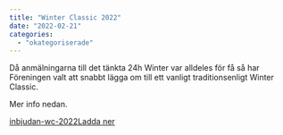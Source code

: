 ```yaml
---
title: "Winter Classic 2022"
date: "2022-02-21"
categories: 
  - "okategoriserade"
---
```


Då anmälningarna till det tänkta 24h Winter var alldeles för få så har Föreningen valt att snabbt lägga om till ett vanligt traditionsenligt Winter Classic.

Mer info nedan.

[inbjudan-wc-2022](http://www.turfvasterbotten.se/wp-content/uploads/2022/02/inbjudan-wc-2022.pdf)[Ladda ner](http://www.turfvasterbotten.se/wp-content/uploads/2022/02/inbjudan-wc-2022.pdf)
